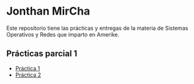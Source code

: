 # Jonthan MirCha

Este repositorio tiene las prácticas y entregas de la materia de Sistemas Operativos y Redes que imparto en Amerike.

## Prácticas parcial 1

- [Práctica 1](./practica-1.md)
- [Práctica 2](./practica-2.md)
